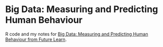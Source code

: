 # Big Data: Measuring and Predicting Human Behaviour


R code and my notes for [Big Data: Measuring and Predicting Human Behaviour from Future Learn](https://www.futurelearn.com/courses/big-data/2).

